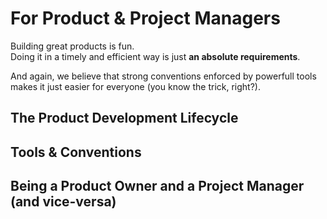 # For Product & Project Managers

Building great products is fun.\
Doing it in a timely and efficient way is just **an absolute requirements**.

And again, we believe that strong conventions enforced by powerfull tools makes it just easier for everyone (you know the trick, right?).

## The Product Development Lifecycle

## Tools & Conventions

## Being a Product Owner and a Project Manager (and vice-versa)
